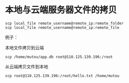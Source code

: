 本地与云端服务器文件的拷贝
=====================

    scp local_file remote_username@remote_ip:remote_folder
    scp local_file remote_username@remote_ip:remote_file

例子：

本地文件拷贝到云端

    scp /home/mutou/app.db root@110.125.139.196:/root

从云端拷贝文件到本地

    scp root@110.125.139.196:/root/hello.txt /home/mutou

    